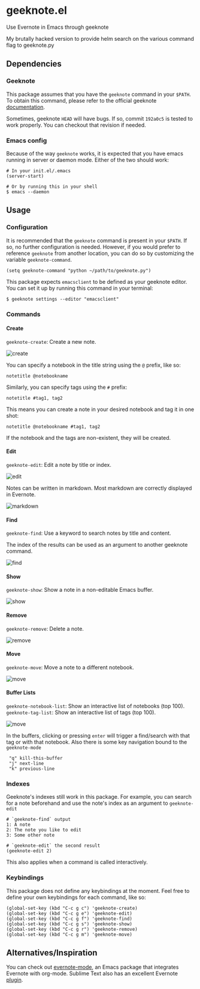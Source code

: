 # geeknote.el

Use Evernote in Emacs through geeknote

My brutally hacked version to provide helm search on the various 
command flag to geeknote.py

## Dependencies

### Geeknote

This package assumes that you have the `geeknote` command in your `$PATH`.
To obtain this command, please refer to the official geeknote
[documentation](https://github.com/VitaliyRodnenko/geeknote).

Sometimes, geeknote `HEAD` will have bugs. If so, commit `192a0c5` is tested
to work properly. You can checkout that revision if needed.

### Emacs config

Because of the way `geeknote` works, it is expected that you have emacs running in
server or daemon mode. Either of the two should work:

```
# In your init.el/.emacs
(server-start)

# Or by running this in your shell
$ emacs --daemon
```

## Usage

### Configuration

It is recommended that the `geeknote` command is present in your `$PATH`. If so, no
further configuration is needed. However, if you would prefer to reference `geeknote`
from another location, you can do so by customizing the variable `geeknote-command`.

```
(setq geeknote-command "python ~/path/to/geeknote.py")
```

This package expects `emacsclient` to be defined as your geeknote editor. You can
set it up by running this command in your terminal:

```
$ geeknote settings --editor "emacsclient"
```

### Commands

#### Create

`geeknote-create`: Create a new note.

![create](screenshots/geeknote-create.gif)

You can specify a notebook in the title string using the `@` prefix, like so:

```
notetitle @notebookname
```

Similarly, you can specify tags using the `#` prefix:

```
notetitle #tag1, tag2
```

This means you can create a note in your desired notebook and tag it in one shot:

```
notetitle @notebookname #tag1, tag2
```

If the notebook and the tags are non-existent, they will be created.


#### Edit

`geeknote-edit`: Edit a note by title or index.

![edit](screenshots/geeknote-edit.gif)

Notes can be written in markdown. Most markdown are correctly displayed in Evernote.

![markdown](screenshots/geeknote-markdown.gif)

#### Find

`geeknote-find`: Use a keyword to search notes by title and content.

The index of the results can be used as an argument to another
geeknote command.

![find](screenshots/geeknote-find.gif)

#### Show

`geeknote-show`: Show a note in a non-editable Emacs buffer.

![show](screenshots/geeknote-show.gif)

#### Remove

`geeknote-remove`: Delete a note.

![remove](screenshots/geeknote-remove.gif)

#### Move

`geeknote-move`: Move a note to a different notebook.

![move](screenshots/geeknote-move.gif)

#### Buffer Lists

`geeknote-notebook-list`: Show an interactive list of notebooks (top 100).
`geeknote-tag-list`: Show an interactive list of tags (top 100).

![move](screenshots/geeknote-buffers.gif)

In the buffers, clicking or pressing `enter` will trigger a
find/search with that tag or with that notebook. Also there is some
key navigation bound to the `geeknote-mode`

```
 "q" kill-this-buffer
 "j" next-line
 "k" previous-line
```

### Indexes

Geeknote's indexes still work in this package. For example, you can search for a note
beforehand and use the note's index as an argument to `geeknote-edit`

```
# `geeknote-find` output
1: A note
2: The note you like to edit
3: Some other note

# `geeknote-edit` the second result
(geeknote-edit 2)
```

This also applies when a command is called interactively.

### Keybindings

This package does not define any keybindings at the moment. Feel free to define
your own keybindings for each command, like so:

```
(global-set-key (kbd "C-c g c") 'geeknote-create)
(global-set-key (kbd "C-c g e") 'geeknote-edit)
(global-set-key (kbd "C-c g f") 'geeknote-find)
(global-set-key (kbd "C-c g s") 'geeknote-show)
(global-set-key (kbd "C-c g r") 'geeknote-remove)
(global-set-key (kbd "C-c g m") 'geeknote-move)
```

## Alternatives/Inspiration

You can check out [evernote-mode](https://github.com/pymander/evernote-mode),
an Emacs package that integrates Evernote with org-mode. Sublime Text also has an
excellent Evernote [plugin](https://packagecontrol.io/packages/SublimeEvernote).
